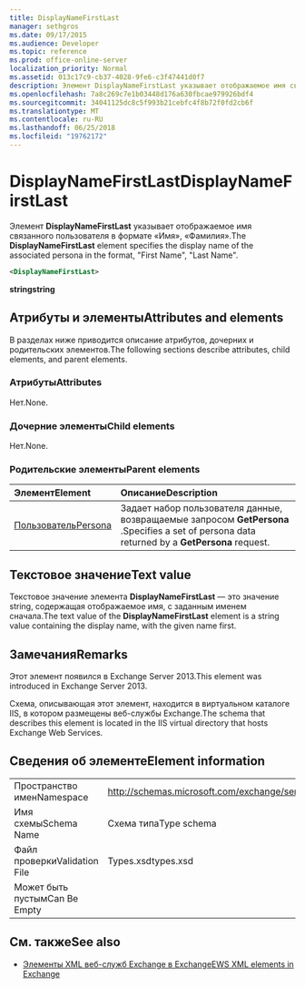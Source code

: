 ```yaml
---
title: DisplayNameFirstLast
manager: sethgros
ms.date: 09/17/2015
ms.audience: Developer
ms.topic: reference
ms.prod: office-online-server
localization_priority: Normal
ms.assetid: 013c17c9-cb37-4028-9fe6-c3f47441d0f7
description: Элемент DisplayNameFirstLast указывает отображаемое имя связанного пользователя в формате, имя, Фамилия.
ms.openlocfilehash: 7a8c269c7e1b03448d176a630fbcae979926bdf4
ms.sourcegitcommit: 34041125dc8c5f993b21cebfc4f8b72f0fd2cb6f
ms.translationtype: MT
ms.contentlocale: ru-RU
ms.lasthandoff: 06/25/2018
ms.locfileid: "19762172"
---
```

# <a name="displaynamefirstlast"></a><span data-ttu-id="22b8f-103">DisplayNameFirstLast</span><span class="sxs-lookup"><span data-stu-id="22b8f-103">DisplayNameFirstLast</span></span>

<span data-ttu-id="22b8f-104">Элемент **DisplayNameFirstLast** указывает отображаемое имя связанного пользователя в формате «Имя», «Фамилия».</span><span class="sxs-lookup"><span data-stu-id="22b8f-104">The **DisplayNameFirstLast** element specifies the display name of the associated persona in the format, "First Name", "Last Name".</span></span> 
  
```XML
<DisplayNameFirstLast>
```

 <span data-ttu-id="22b8f-105">**string**</span><span class="sxs-lookup"><span data-stu-id="22b8f-105">**string**</span></span>
## <a name="attributes-and-elements"></a><span data-ttu-id="22b8f-106">Атрибуты и элементы</span><span class="sxs-lookup"><span data-stu-id="22b8f-106">Attributes and elements</span></span>

<span data-ttu-id="22b8f-107">В разделах ниже приводится описание атрибутов, дочерних и родительских элементов.</span><span class="sxs-lookup"><span data-stu-id="22b8f-107">The following sections describe attributes, child elements, and parent elements.</span></span>
  
### <a name="attributes"></a><span data-ttu-id="22b8f-108">Атрибуты</span><span class="sxs-lookup"><span data-stu-id="22b8f-108">Attributes</span></span>

<span data-ttu-id="22b8f-109">Нет.</span><span class="sxs-lookup"><span data-stu-id="22b8f-109">None.</span></span>
  
### <a name="child-elements"></a><span data-ttu-id="22b8f-110">Дочерние элементы</span><span class="sxs-lookup"><span data-stu-id="22b8f-110">Child elements</span></span>

<span data-ttu-id="22b8f-111">Нет.</span><span class="sxs-lookup"><span data-stu-id="22b8f-111">None.</span></span>
  
### <a name="parent-elements"></a><span data-ttu-id="22b8f-112">Родительские элементы</span><span class="sxs-lookup"><span data-stu-id="22b8f-112">Parent elements</span></span>

|<span data-ttu-id="22b8f-113">**Элемент**</span><span class="sxs-lookup"><span data-stu-id="22b8f-113">**Element**</span></span>|<span data-ttu-id="22b8f-114">**Описание**</span><span class="sxs-lookup"><span data-stu-id="22b8f-114">**Description**</span></span>|
|:-----|:-----|
|[<span data-ttu-id="22b8f-115">Пользователь</span><span class="sxs-lookup"><span data-stu-id="22b8f-115">Persona</span></span>](persona.md) <br/> |<span data-ttu-id="22b8f-116">Задает набор пользователя данные, возвращаемые запросом **GetPersona** .</span><span class="sxs-lookup"><span data-stu-id="22b8f-116">Specifies a set of persona data returned by a **GetPersona** request.</span></span>  <br/> |
   
## <a name="text-value"></a><span data-ttu-id="22b8f-117">Текстовое значение</span><span class="sxs-lookup"><span data-stu-id="22b8f-117">Text value</span></span>

<span data-ttu-id="22b8f-118">Текстовое значение элемента **DisplayNameFirstLast** — это значение string, содержащая отображаемое имя, с заданным именем сначала.</span><span class="sxs-lookup"><span data-stu-id="22b8f-118">The text value of the **DisplayNameFirstLast** element is a string value containing the display name, with the given name first.</span></span> 
  
## <a name="remarks"></a><span data-ttu-id="22b8f-119">Замечания</span><span class="sxs-lookup"><span data-stu-id="22b8f-119">Remarks</span></span>

<span data-ttu-id="22b8f-120">Этот элемент появился в Exchange Server 2013.</span><span class="sxs-lookup"><span data-stu-id="22b8f-120">This element was introduced in Exchange Server 2013.</span></span>
  
<span data-ttu-id="22b8f-121">Схема, описывающая этот элемент, находится в виртуальном каталоге IIS, в котором размещены веб-службы Exchange.</span><span class="sxs-lookup"><span data-stu-id="22b8f-121">The schema that describes this element is located in the IIS virtual directory that hosts Exchange Web Services.</span></span>
  
## <a name="element-information"></a><span data-ttu-id="22b8f-122">Сведения об элементе</span><span class="sxs-lookup"><span data-stu-id="22b8f-122">Element information</span></span>

|||
|:-----|:-----|
|<span data-ttu-id="22b8f-123">Пространство имен</span><span class="sxs-lookup"><span data-stu-id="22b8f-123">Namespace</span></span>  <br/> |http://schemas.microsoft.com/exchange/services/2006/types  <br/> |
|<span data-ttu-id="22b8f-124">Имя схемы</span><span class="sxs-lookup"><span data-stu-id="22b8f-124">Schema Name</span></span>  <br/> |<span data-ttu-id="22b8f-125">Схема типа</span><span class="sxs-lookup"><span data-stu-id="22b8f-125">Type schema</span></span>  <br/> |
|<span data-ttu-id="22b8f-126">Файл проверки</span><span class="sxs-lookup"><span data-stu-id="22b8f-126">Validation File</span></span>  <br/> |<span data-ttu-id="22b8f-127">Types.xsd</span><span class="sxs-lookup"><span data-stu-id="22b8f-127">types.xsd</span></span>  <br/> |
|<span data-ttu-id="22b8f-128">Может быть пустым</span><span class="sxs-lookup"><span data-stu-id="22b8f-128">Can Be Empty</span></span>  <br/> ||
   
## <a name="see-also"></a><span data-ttu-id="22b8f-129">См. также</span><span class="sxs-lookup"><span data-stu-id="22b8f-129">See also</span></span>

- [<span data-ttu-id="22b8f-130">Элементы XML веб-служб Exchange в Exchange</span><span class="sxs-lookup"><span data-stu-id="22b8f-130">EWS XML elements in Exchange</span></span>](ews-xml-elements-in-exchange.md)


